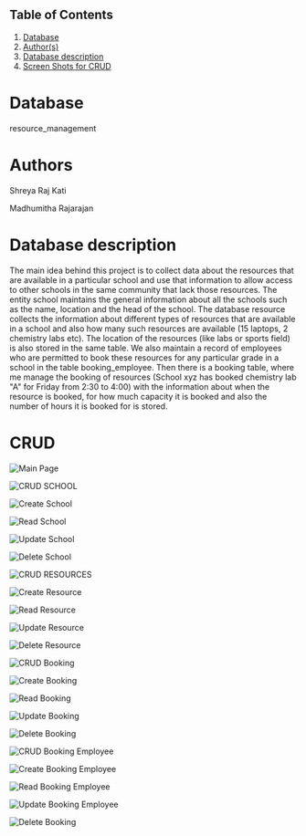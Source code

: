 ## Table of Contents
1. [Database](#database)
2. [Author(s)](#author)
3. [Database description](#description)
4. [Screen Shots for CRUD](#CRUD)
# Database
resource_management

# Authors
Shreya Raj Kati

Madhumitha Rajarajan

# Database description
The main idea behind this project is to collect data about the resources that are available in a particular school and use that information to allow access to other schools in the same community that lack those resources.
The entity school maintains the general information about all the schools such as the name, location and the head of the school.
The database resource collects the information about different types of resources that are available in a school and also how many such resources are available (15 laptops, 2 chemistry labs etc). The location of the resources (like labs or sports field) is also stored in the same table.
We also maintain a record of employees who are permitted to book these resources for any particular grade in a school in the table booking_employee. 
Then there is a booking table, where me manage the booking of resources (School xyz has booked chemistry lab "A" for Friday from 2:30 to 4:00) with the information about when the resource is booked, for how much capacity it is booked and also the number of hours it is booked for is stored.


# CRUD

![Main Page](Screen_Shots/main_page.png)

![CRUD SCHOOL](Screen_Shots/crud_school.png)

![Create School](Screen_Shots/school_create.png)

![Read School](Screen_Shots/read_school.png)

![Update School](Screen_Shots/update_school.png)

![Delete School](Screen_Shots/delete_school.png)

![CRUD RESOURCES](Screen_Shots/crud_resource.png)

![Create Resource](Screen_Shots/resource_create.png)

![Read Resource](Screen_Shots/read_resource.png)

![Update Resource](Screen_Shots/update_resource.png)

![Delete Resource](Screen_Shots/delete_resource.png)

![CRUD Booking](Screen_Shots/CRUDBooking.png)

![Create Booking](Screen_Shots/Create_Booking.png)

![Read Booking](Screen_Shots/Read_Booking.png)

![Update Booking](Screen_Shots/Update_Booking.png)

![Delete Booking](Screen_Shots/Delete_Booking.png)

![CRUD Booking Employee](Screen_Shots/CRUD_Booking_Employee.png)

![Create Booking Employee](Screen_Shots/Create_Booking_Employee.png)

![Read Booking Employee](Screen_Shots/Read_Booking_Employee.png)

![Update Booking Employee](Screen_Shots/Update_Booking_Employee.png)

![Delete Booking](Screen_Shots/Delete_Booking_Employee.png)
